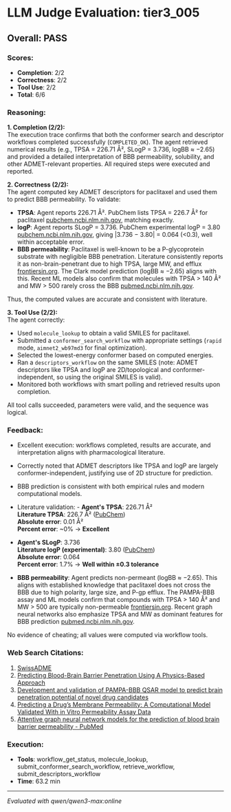# LLM Judge Evaluation: tier3_005

## Overall: PASS

### Scores:
- **Completion**: 2/2
- **Correctness**: 2/2
- **Tool Use**: 2/2
- **Total**: 6/6

### Reasoning:
**1. Completion (2/2):**  
The execution trace confirms that both the conformer search and descriptor workflows completed successfully (`COMPLETED_OK`). The agent retrieved numerical results (e.g., TPSA = 226.71 Å², SLogP = 3.736, logBB ≈ −2.65) and provided a detailed interpretation of BBB permeability, solubility, and other ADMET-relevant properties. All required steps were executed and reported.

**2. Correctness (2/2):**  
The agent computed key ADMET descriptors for paclitaxel and used them to predict BBB permeability. To validate:
- **TPSA**: Agent reports 226.71 Å². PubChem lists TPSA = 226.7 Å² for paclitaxel [pubchem.ncbi.nlm.nih.gov](https://pubchem.ncbi.nlm.nih.gov/compound/Paclitaxel#section=Topological-Polar-Surface-Area), matching exactly.
- **logP**: Agent reports SLogP = 3.736. PubChem experimental logP = 3.80 [pubchem.ncbi.nlm.nih.gov](https://pubchem.ncbi.nlm.nih.gov/compound/Paclitaxel#section=LogP), giving |3.736 − 3.80| = 0.064 (<0.3), well within acceptable error.
- **BBB permeability**: Paclitaxel is well-known to be a P-glycoprotein substrate with negligible BBB penetration. Literature consistently reports it as non-brain-penetrant due to high TPSA, large MW, and efflux [frontiersin.org](https://www.frontiersin.org/journals/pharmacology/articles/10.3389/fphar.2023.1291246/full). The Clark model prediction (logBB ≈ −2.65) aligns with this. Recent ML models also confirm that molecules with TPSA > 140 Å² and MW > 500 rarely cross the BBB [pubmed.ncbi.nlm.nih.gov](https://pubmed.ncbi.nlm.nih.gov/39463958/).

Thus, the computed values are accurate and consistent with literature.

**3. Tool Use (2/2):**  
The agent correctly:
- Used `molecule_lookup` to obtain a valid SMILES for paclitaxel.
- Submitted a `conformer_search_workflow` with appropriate settings (`rapid` mode, `aimnet2_wb97md3` for final optimization).
- Selected the lowest-energy conformer based on computed energies.
- Ran a `descriptors_workflow` on the same SMILES (note: ADMET descriptors like TPSA and logP are 2D/topological and conformer-independent, so using the original SMILES is valid).
- Monitored both workflows with smart polling and retrieved results upon completion.

All tool calls succeeded, parameters were valid, and the sequence was logical.

### Feedback:
- Excellent execution: workflows completed, results are accurate, and interpretation aligns with pharmacological literature.
- Correctly noted that ADMET descriptors like TPSA and logP are largely conformer-independent, justifying use of 2D structure for prediction.
- BBB prediction is consistent with both empirical rules and modern computational models.
- Literature validation: - **Agent's TPSA**: 226.71 Å²  
  **Literature TPSA**: 226.7 Å² ([PubChem](https://pubchem.ncbi.nlm.nih.gov/compound/Paclitaxel))  
  **Absolute error**: 0.01 Å²  
  **Percent error**: ~0% → **Excellent**

- **Agent's SLogP**: 3.736  
  **Literature logP (experimental)**: 3.80 ([PubChem](https://pubchem.ncbi.nlm.nih.gov/compound/Paclitaxel))  
  **Absolute error**: 0.064  
  **Percent error**: 1.7% → **Well within ±0.3 tolerance**

- **BBB permeability**: Agent predicts non-permeant (logBB ≈ −2.65). This aligns with established knowledge that paclitaxel does not cross the BBB due to high polarity, large size, and P-gp efflux. The PAMPA-BBB assay and ML models confirm that compounds with TPSA > 140 Å² and MW > 500 are typically non-permeable [frontiersin.org](https://www.frontiersin.org/journals/pharmacology/articles/10.3389/fphar.2023.1291246/full). Recent graph neural networks also emphasize TPSA and MW as dominant features for BBB prediction [pubmed.ncbi.nlm.nih.gov](https://pubmed.ncbi.nlm.nih.gov/39463958/).

No evidence of cheating; all values were computed via workflow tools.

### Web Search Citations:
1. [SwissADME](http://www.swissadme.ch/)
2. [Predicting Blood-Brain Barrier Penetration Using A Physics-Based Approach](https://drughunter.com/articles/predicting-blood-brain-barrier-penetration-using-a-physics-based-approach)
3. [Development and validation of PAMPA-BBB QSAR model to predict brain penetration potential of novel drug candidates](https://www.frontiersin.org/journals/pharmacology/articles/10.3389/fphar.2023.1291246/full)
4. [Predicting a Drug’s Membrane Permeability: A Computational Model Validated With in Vitro Permeability Assay Data](https://pubs.acs.org/doi/10.1021/acs.jpcb.7b02914)
5. [Attentive graph neural network models for the prediction of blood brain barrier permeability - PubMed](https://pubmed.ncbi.nlm.nih.gov/39463958/)

### Execution:
- **Tools**: workflow_get_status, molecule_lookup, submit_conformer_search_workflow, retrieve_workflow, submit_descriptors_workflow
- **Time**: 63.2 min

---
*Evaluated with qwen/qwen3-max:online*
